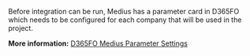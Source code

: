 Before integration can be run, Medius has a parameter card in D365FO which needs to be configured for each company that will be used in the project.

**More information:** [D365FO Medius Parameter Settings](https://success.mediusflow.com/documentation/cts-documentation/Cloud-Connectors/D365FO/D365FO_solution/D365FO_parametercard/ "D365FO parameter card settings")

